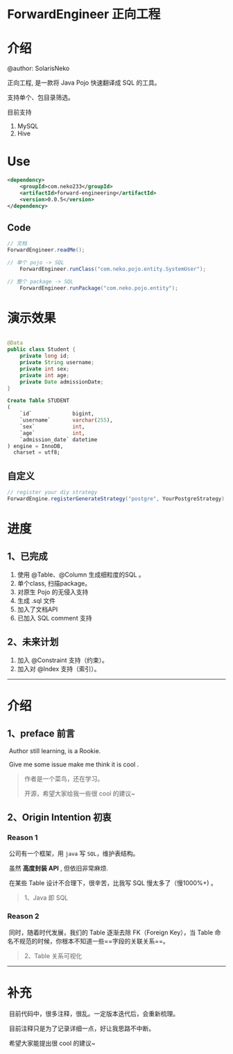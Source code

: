 # ForwardEngineer 正向工程
# 介绍
@author: SolarisNeko

正向工程, 是一款将 Java Pojo 快速翻译成 SQL 的工具。

支持单个、包目录筛选。

目前支持
1. MySQL
2. Hive


# Use

```xml
<dependency>
    <groupId>com.neko233</groupId>
    <artifactId>forward-engineering</artifactId>
    <version>0.0.5</version>
</dependency>
```

## Code

```java
// 文档
ForwardEngineer.readMe();

// 单个 pojo -> SQL
    ForwardEngineer.runClass("com.neko.pojo.entity.SystemUser");

// 整个 package -> SQL
    ForwardEngineer.runPackage("com.neko.pojo.entity");

```

# 演示效果

```java

@Data
public class Student {
    private long id;
    private String username;
    private int sex;
    private int age;
    private Date admissionDate;
}
```

```sql
Create Table STUDENT
(
    `id`             bigint,
    `username`       varchar(255),
    `sex`            int,
    `age`            int,
    `admission_date` datetime
) engine = InnoDB,
  charset = utf8;
```

## 自定义
```java
// register your diy strategy
ForwardEngine.registerGenerateStrategy("postgre", YourPostgreStrategy);
```

# 进度

## 1、已完成

1. 使用 @Table、@Column 生成细粒度的SQL 。
2. 单个class, 扫描package。
3. 对原生 Pojo 的无侵入支持
4. 生成 .sql 文件
5. 加入了文档API
6. 已加入 SQL comment 支持

## 2、未来计划

1. 加入 @Constraint 支持（约束）。
2. 加入对 @Index 支持（索引）。

------

# 介绍

## 1、preface 前言

​ Author still learning, is a Rookie.

​ Give me some issue make me think it is cool .

> 作者是一个菜鸟，还在学习。
>
> 开源，希望大家给我一些很 cool 的建议~

## 2、Origin Intention 初衷

### Reason 1

​ 公司有一个框架，用 `java` 写 `SQL`，维护表结构。

​ 虽然 **高度封装 API** , 但依旧非常麻烦.

​ 在某些 Table 设计不合理下，很辛苦，比我写 SQL 慢太多了（慢1000%+) 。

> 1、Java 即 SQL

### Reason 2

​ 同时，随着时代发展，我们的 Table 逐渐去除 FK（Foreign Key），当 Table 命名不规范的时候，你根本不知道一些==字段的关联关系==。

> 2、Table 关系可视化



---------

# 补充

​ 目前代码中，很多注释，很乱。一定版本迭代后，会重新梳理。

​ 目前注释只是为了记录详细一点，好让我思路不中断。

​ 希望大家能提出很 cool 的建议~

